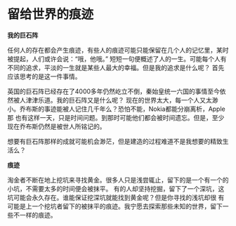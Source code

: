 # 留给世界的痕迹

**我的巨石阵**

任何人的存在都会产生痕迹，有些人的痕迹可能只能保留在几个人的记忆里，某时被提起，人们或许会说：“哦，他哦。”
短短一句便概述了人的一生。可能每个人有不同的追求，平淡的一生就是某些人最大的幸福。但是我的追求是什么呢？
首先应该思考的是这一件事情。

英国的巨石阵已经存在了4000多年仍然屹立不倒，秦始皇统一六国的事情至今依然被人津津乐道。我的巨石阵又是什么呢？
现在的世界太大，每一个人又太渺小。乔布斯的事迹能被人记住几千年么？恐怕不能，Nokia都能分崩离析，Apple那
也有这样一天，只是时间问题。到那时可能他们都会被时间遗忘。但是，至少现在乔布斯仍然是被世人所铭记的。

想要有巨石阵那样的成就可能机会渺茫，但是建造的过程难道不是我想要的精致生活么？

**痕迹**

淘金者不断在地上挖坑来寻找黄金。很多人只是浅尝辄止，留下的是一个有一个的小坑，不需要太多的时间便会被抹平。
有的人却坚持挖掘，留下了一个深坑，这坑可能会永久存在。谁能保证挖深坑就能找到黄金呢？但是你寻找的浅坑却很
有可能是上一个挖坑者留下的被抹平的痕迹。我宁愿去探索那些未知的世界，留下一些不一样的痕迹。
